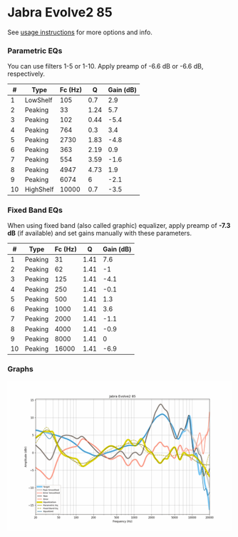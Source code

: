 # Jabra Evolve2 85
See [usage instructions](https://github.com/jaakkopasanen/AutoEq#usage) for more options and info.

### Parametric EQs
You can use filters 1-5 or 1-10. Apply preamp of -6.6 dB or -6.6 dB, respectively.

|   # | Type      |   Fc (Hz) |    Q |   Gain (dB) |
|-----|-----------|-----------|------|-------------|
|   1 | LowShelf  |       105 | 0.7  |         2.9 |
|   2 | Peaking   |        33 | 1.24 |         5.7 |
|   3 | Peaking   |       102 | 0.44 |        -5.4 |
|   4 | Peaking   |       764 | 0.3  |         3.4 |
|   5 | Peaking   |      2730 | 1.83 |        -4.8 |
|   6 | Peaking   |       363 | 2.19 |         0.9 |
|   7 | Peaking   |       554 | 3.59 |        -1.6 |
|   8 | Peaking   |      4947 | 4.73 |         1.9 |
|   9 | Peaking   |      6074 | 6    |        -2.1 |
|  10 | HighShelf |     10000 | 0.7  |        -3.5 |

### Fixed Band EQs
When using fixed band (also called graphic) equalizer, apply preamp of **-7.3 dB** (if available) and set gains manually with these parameters.

|   # | Type    |   Fc (Hz) |    Q |   Gain (dB) |
|-----|---------|-----------|------|-------------|
|   1 | Peaking |        31 | 1.41 |         7.6 |
|   2 | Peaking |        62 | 1.41 |        -1   |
|   3 | Peaking |       125 | 1.41 |        -4.1 |
|   4 | Peaking |       250 | 1.41 |        -0.1 |
|   5 | Peaking |       500 | 1.41 |         1.3 |
|   6 | Peaking |      1000 | 1.41 |         3.6 |
|   7 | Peaking |      2000 | 1.41 |        -1.1 |
|   8 | Peaking |      4000 | 1.41 |        -0.9 |
|   9 | Peaking |      8000 | 1.41 |         0   |
|  10 | Peaking |     16000 | 1.41 |        -6.9 |

### Graphs
![](./Jabra%20Evolve2%2085.png)
